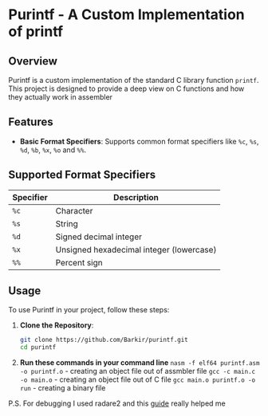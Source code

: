 # Purintf - A Custom Implementation of printf

## Overview

Purintf is a custom implementation of the standard C library function `printf`. This project is designed to provide a deep view on C functions and how they actually work in assembler

## Features

- **Basic Format Specifiers**: Supports common format specifiers like `%c`, `%s`, `%d`, `%b`, `%x`, `%o` and `%%`.

## Supported Format Specifiers

| Specifier | Description                          |
|-----------|--------------------------------------|
| `%c`      | Character                            |
| `%s`      | String                               |
| `%d`      | Signed decimal integer               |
| `%x`      | Unsigned hexadecimal integer (lowercase) |
| `%%`      | Percent sign                         |

## Usage

To use Purintf in your project, follow these steps:

1. **Clone the Repository**:
   ```bash
   git clone https://github.com/Barkir/purintf.git
   cd purintf
2. **Run these commands in your command line**
   ``nasm -f elf64 purintf.asm -o purintf.o`` - creating an object file out of assmbler file
   ``gcc -c main.c -o main.o`` - creating an object file out of C file
   ``gcc main.o purintf.o -o run`` - creating a binary file

P.S. For debugging I used radare2 and this [guide](https://github.com/UjeNeTORT/r2GuideProdva) really helped me
